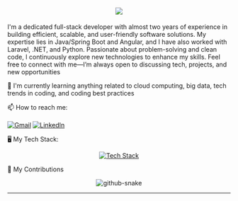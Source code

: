 <html>
<head>

</head>

<body>
     <h1 align="center">
    <img src="https://readme-typing-svg.herokuapp.com/?font=Inter&size=48&center=true&vCenter=true&width=500&height=70&color=4493F8&duration=4000&lines=Hi+There!+👋;+I'm+SEKKOUTE+Sara!;" />
</h1>

I'm a dedicated full-stack developer with almost two years of experience in building efficient, scalable, and user-friendly software solutions. My expertise lies in Java/Spring Boot and Angular, and I have also worked with Laravel, .NET, and Python. Passionate about problem-solving and clean code, I continuously explore new technologies to enhance my skills. Feel free to connect with me—I’m always open to discussing tech, projects, and new opportunities





🌱 I'm currently learning anything related to cloud computing, big data, tech trends in coding, and coding best practices

📫 How to reach me: 
<br>
<br>
[![Gmail](https://img.shields.io/badge/Gmail-D14836?style=for-the-badge&logo=gmail&logoColor=white)](mailto:sekkoutesara@gmail.com) [![LinkedIn](https://img.shields.io/badge/LinkedIn-0077B5?style=for-the-badge&logo=linkedin&logoColor=white)](https://www.linkedin.com/in/sara-sekkoute-2b41b1230/)




🖥 My Tech Stack:

<p align="center">
  <a href="https://skillicons.dev">
    <img src="https://skillicons.dev/icons?i=java,spring,angular,react,cs,python,docker,git,mysql,sqlserver" alt="Tech Stack"/>
  </a>
</p>

🐍 My Contributions

<div align="center">
  <picture>
    <source media="(prefers-color-scheme: dark)" srcset="https://raw.githubusercontent.com/{SaraSekkoute}/{SaraSekkoute}/output/github-contribution-grid-snake-dark.svg" />
    <source media="(prefers-color-scheme: light)" srcset="https://raw.githubusercontent.com/{SaraSekkoute}/{SaraSekkoute}/output/github-contribution-grid-snake.svg" />
    <img alt="github-snake" src="https://raw.githubusercontent.com/{SaraSekkoute}/{SaraSekkoute}/output/github-contribution-grid-snake.svg" />
  </picture>
</div>

<hr>

